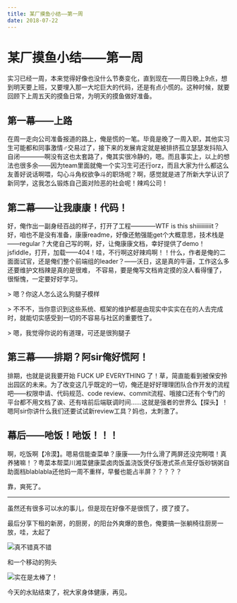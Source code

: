 ```yaml
---
title: 某厂摸鱼小结——第一周
date: 2018-07-22
---
```


# 某厂摸鱼小结——第一周

实习已经一周，本来觉得好像也没什么节奏变化，直到现在——周日晚上9点，想到明天要上班，又要埋入那一大坨巨大的代码，还是有点小慌的。这种时候，就要回顾下上周五天的摸鱼日常，为明天的摸鱼做好准备。

## 第一幕——上路

在周一走向公司准备报道的路上，俺是慌的一笔。毕竟是晚了一周入职，其他实习生可能都和同事激情♂交易过了，接下来的发展肯定就是被排挤孤立瑟瑟发抖陷入自闭————啊没有这也太套路了，俺其实很冷静的，嗯。而且事实上，以上的想法也很多余——因为team里面就俺一个实习生可还行orz，而且大家为什么都这么友善好说话啊喂，勾心斗角权欲争斗的职场呢？啊，感觉就是进了所新大学认识了新同学，这我怎么锻炼自己面对险恶的社会呢！辣鸡公司！

## 第二幕——让我康康！代码！

好，俺作出一副身经百战的样子，打开了工程————WTF is this shiiiiiiiiiit？好，咱也不是没有准备，康康readme，好像还勉强能get个大概意思，技术栈是——regular？大佬自己写的啊，好，让俺康康文档，幸好提供了demo！jsfiddle，打开，加载——404！哇，不行啊这好辣鸡啊！！什么，作者是俺的二面面试官，还是俺们整个前端组的leader？——沃日，这是真的牛逼，工作这么多还要维护文档辣是真的是很难， 不容易，要是俺写文档肯定摸的没人看得懂了，很惭愧，一定要好好学习。

\> 嗯？你这人怎么这么狗腿子模样

\> 不不不，当你意识到这些系统、框架的维护都是由现实中实实在在的人去完成时，就能切实感受到一切的不容易与社区的重要性了。

\> 嗯，我觉得你说的有道理，可还是很狗腿子

## 第三幕——排期？阿sir俺好慌阿！

排期，也就是说我要开始 FUCK UP EVERYTHING 了！草，简直能看到被保安拎出园区的未来。为了改变这几乎既定的一切，俺还是好好理理团队合作开发的流程吧——权限申请、代码规范、code review、commit流程、哦接口还有个专门的平台都不用文档了诶、还有啥前后端联调时间......这就是强者的世界么【探头】！嗯阿sir你讲什么我们还要试试新review工具？妈也，太刺激了。

## 幕后——吔饭！吔饭！！！

啊，吃饭啊【冷漠】。嗯易信能查菜单？康康——为什么滑了两屏还没完啊喂！真养猪嘛！？粤菜本帮菜川湘菜健康菜卤肉饭盖浇饭煲仔饭港式茶点笼仔饭砂锅粥自助面档blablabla还他妈一周不重样，早餐也能占半屏？？？？？

靠，爽死了。

------

虽然还有很多可以水的事儿，但是现在好像不是很慌了，摸了摸了。

最后分享下租的新房，的厨房，的阳台外爽爆的景色，俺要搞一张躺椅往厨房一放，哇，太起了

![真不错真不错](https://hukua-blog.oss-cn-beijing.aliyuncs.com/markdown-imgs/view.jpg)

和一个移动的狗头

![实在是太棒了！](https://hukua-blog.oss-cn-beijing.aliyuncs.com/markdown-imgs/dog.jpg)

今天的水贴结束了，祝大家身体健康，再见。